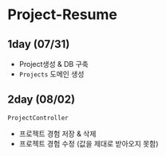 # Project-Resume

## 1day (07/31)
 - Project생성 & DB 구축
 - `Projects` 도메인 생성

## 2day (08/02)
 `ProjectController`
 - 프로젝트 경험 저장 & 삭제
 - 프로젝트 경험 수정 (값을 제대로 받아오지 못함)
